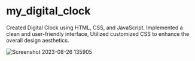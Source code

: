 # my_digital_clock

Created Digital Clock using HTML, CSS, and JavaScript. Implemented a clean and user-friendly interface, Utilized customized CSS to enhance the overall design aesthetics.

![Screenshot 2023-08-26 135905](https://github.com/mahsank111/my_digital_clock/assets/97978224/625c2330-ad2c-4ee7-9e06-1f0a43b479e0)

